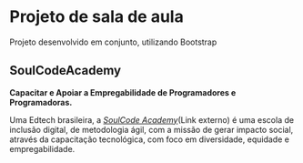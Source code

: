 # Projeto de sala de aula

Projeto desenvolvido em conjunto, utilizando Bootstrap

## SoulCodeAcademy

**Capacitar e Apoiar a Empregabilidade de Programadores e Programadoras.**

Uma Edtech brasileira, a [_SoulCode Academy_](https:://soulcodeacademy.org/)(Link externo) é uma escola de inclusão digital, de metodologia ágil, com a missão de gerar impacto social,
através da capacitação tecnológica, com foco em diversidade, equidade e empregabilidade.
